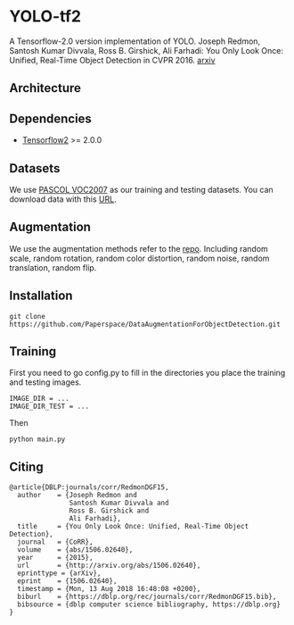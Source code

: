 # YOLO-tf2

A Tensorflow-2.0 version implementation of YOLO.
Joseph Redmon, Santosh Kumar Divvala, Ross B. Girshick, Ali Farhadi: You Only Look Once: Unified, Real-Time Object Detection in CVPR 2016.
[arxiv](https://arxiv.org/pdf/1506.02640.pdf)

## Architecture

## Dependencies
* [Tensorflow2](https://www.tensorflow.org) >= 2.0.0

## Datasets

We use [PASCOL VOC2007](http://host.robots.ox.ac.uk/pascal/VOC/voc2007/) as our training and testing datasets.
You can download data with this [URL](http://host.robots.ox.ac.uk/pascal/VOC/voc2007/VOCtrainval_06-Nov-2007.tar).

## Augmentation

We use the augmentation methods refer to the [repo](https://github.com/Paperspace/DataAugmentationForObjectDetection.git).
Including random scale, random rotation, random color distortion, random noise, random translation, random flip.

## Installation

```
git clone https://github.com/Paperspace/DataAugmentationForObjectDetection.git
```

## Training

First you need to go config.py to fill in the directories you place the training and testing images.

```
IMAGE_DIR = ...
IMAGE_DIR_TEST = ...
```

Then

```
python main.py
``` 

## Citing

```
@article{DBLP:journals/corr/RedmonDGF15,
  author    = {Joseph Redmon and
               Santosh Kumar Divvala and
               Ross B. Girshick and
               Ali Farhadi},
  title     = {You Only Look Once: Unified, Real-Time Object Detection},
  journal   = {CoRR},
  volume    = {abs/1506.02640},
  year      = {2015},
  url       = {http://arxiv.org/abs/1506.02640},
  eprinttype = {arXiv},
  eprint    = {1506.02640},
  timestamp = {Mon, 13 Aug 2018 16:48:08 +0200},
  biburl    = {https://dblp.org/rec/journals/corr/RedmonDGF15.bib},
  bibsource = {dblp computer science bibliography, https://dblp.org}
}
```

